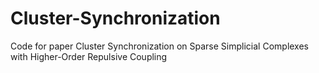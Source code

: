 # Cluster-Synchronization
Code for paper Cluster Synchronization on Sparse Simplicial Complexes with Higher-Order Repulsive Coupling
